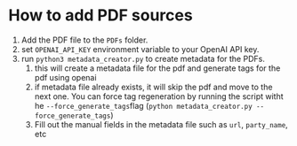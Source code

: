 # How to add PDF sources
1. Add the PDF file to the `PDFs` folder.
2. set `OPENAI_API_KEY` environment variable to your OpenAI API key.
3. run `python3 metadata_creator.py` to create metadata for the PDFs.
   1. this will create a metadata file for the pdf and generate tags for the pdf using openai 
   2. if metadata file already exists, it will skip the pdf and move to the next one. You can force tag regeneration by running the script witht he `--force_generate_tags`flag (`python metadata_creator.py --force_generate_tags`)
   3. Fill out the manual fields in the metadata file such as `url`, `party_name`, etc